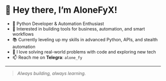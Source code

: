 # 👋 Hey there, I’m AloneFyX!

- 🐍 Python Developer & Automation Enthusiast  
- 💼 Interested in building tools for business, automation, and smart workflows  
- 📚 Currently leveling up my skills in advanced Python, APIs, and stealth automation  
- 🧩 I love solving real-world problems with code and exploring new tech  
- 📫 Reach me on **Telegra**: `alone_fy`

---

> *Always building, always learning.*
